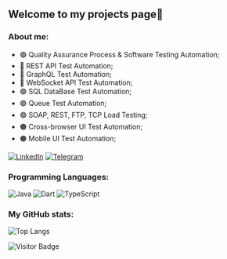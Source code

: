 ## Welcome to my projects page👋
### About me:
-    🟢 Quality Assurance Process & Software Testing Automation;
-    🔵 REST API Test Automation;
-    🔵 GraphQL Test Automation;
-    🔵 WebSocket API Test Automation;
-    🟣 SQL DataBase Test Automation;
-    🟣 Queue Test Automation;
-    🟣 SOAP, REST, FTP, TCP Load Testing;
-    🟠 Cross-browser UI Test Automation;
-    🟠 Mobile UI Test Automation;

[![LinkedIn](https://img.shields.io/badge/linkedin-%230077B5.svg?style=for-the-badge&logo=linkedin&logoColor=white)](https://www.linkedin.com/in/tolya-maltsev/)
[![Telegram](https://img.shields.io/badge/telegram-%230077B5.svg?style=for-the-badge&logo=telegram&logoColor=white)](https://t.me/replicantDuke)

### Programming Languages:
![Java](https://img.shields.io/badge/Java-ED8B00?style=for-the-badge&logo=openjdk&logoColor=white) 
![Dart](https://img.shields.io/badge/Dart-0175C2?style=for-the-badge&logo=dart&logoColor=white)
![TypeScript](https://img.shields.io/badge/TypeScript-007ACC?style=for-the-badge&logo=typescript&logoColor=white)

### My GitHub stats:
 ![Top Langs](https://github-readme-stats.vercel.app/api/top-langs/?username=chemyl&hide=TeX&layout=compact&theme=calm_pink)
 
 ![Visitor Badge](https://visitor-badge.laobi.icu/badge?page_id=chemyl.chemyl)
